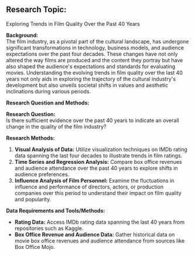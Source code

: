 ## Research Topic:  
Exploring Trends in Film Quality Over the Past 40 Years

**Background:**  
The film industry, as a pivotal part of the cultural landscape, has undergone significant transformations in technology, business models, and audience expectations over the past four decades. These changes have not only altered the way films are produced and the content they portray but have also shaped the audience's expectations and standards for evaluating movies. Understanding the evolving trends in film quality over the last 40 years not only aids in exploring the trajectory of the cultural industry's development but also unveils societal shifts in values and aesthetic inclinations during various periods.

**Research Question and Methods:**

**Research Question:**  
Is there sufficient evidence over the past 40 years to indicate an overall change in the quality of the film industry?

**Research Methods:**  
1. **Visual Analysis of Data:** Utilize visualization techniques on IMDb rating data spanning the last four decades to illustrate trends in film ratings.
2. **Time Series and Regression Analysis:** Compare box office revenues and audience attendance over the past 40 years to explore shifts in audience preferences.
3. **Influence Analysis of Film Personnel:** Examine the fluctuations in influence and performance of directors, actors, or production companies over this period to understand their impact on film quality and popularity.

**Data Requirements and Tools/Methods:**
- **Rating Data:** Access IMDb rating data spanning the last 40 years from repositories such as Kaggle.
- **Box Office Revenue and Audience Data:** Gather historical data on movie box office revenues and audience attendance from sources like Box Office Mojo.

